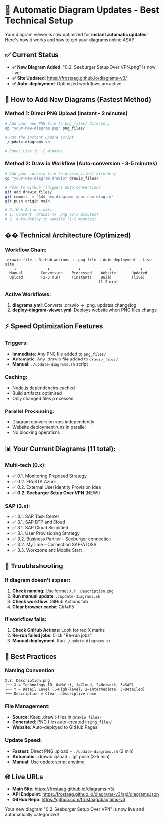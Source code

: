 # 🚀 Automatic Diagram Updates - Best Technical Setup

Your diagram viewer is now optimized for **instant automatic updates**! Here's how it works and how to get your diagrams online ASAP.

## ✅ Current Status
- **✅ New Diagram Added**: "0.2. Seeburger Setup Over VPN.png" is now live!
- **✅ Site Updated**: https://frostaag.github.io/diagrams-v3/
- **✅ Auto-deployment**: Optimized workflows are active

## 🎯 How to Add New Diagrams (Fastest Method)

### Method 1: Direct PNG Upload (Instant - 2 minutes)
```bash
# Add your new PNG file to png_files/ directory
cp "your-new-diagram.png" png_files/

# Run the instant update script
./update-diagrams.sh

# Done! Live in ~2 minutes
```

### Method 2: Draw.io Workflow (Auto-conversion - 3-5 minutes)
```bash
# Add your .drawio file to drawio_files/ directory
cp "your-new-diagram.drawio" drawio_files/

# Push to GitHub (triggers auto-conversion)
git add drawio_files/
git commit -m "Add new diagram: your-new-diagram"
git push origin main

# GitHub Actions will:
# 1. Convert .drawio to .png (2-3 minutes)
# 2. Auto-deploy to website (1-2 minutes)
```

## ��️ Technical Architecture (Optimized)

### Workflow Chain:
```
.drawio file → GitHub Actions → .png file → Auto-deployment → Live site
    ↓              ↓             ↓             ↓             ↓
  Manual        Conversion    Processed    Website       Updated
  Upload        (2-3 min)     (instant)    Build         (live)
                                          (1-2 min)
```

### Active Workflows:
1. **diagrams.yml**: Converts .drawio → .png, updates changelog
2. **deploy-diagram-viewer.yml**: Deploys website when PNG files change

## ⚡ Speed Optimization Features

### Triggers:
- **Immediate**: Any PNG file added to `png_files/`
- **Automatic**: Any .drawio file added to `drawio_files/`
- **Manual**: `./update-diagrams.sh` script

### Caching:
- Node.js dependencies cached
- Build artifacts optimized
- Only changed files processed

### Parallel Processing:
- Diagram conversion runs independently
- Website deployment runs in parallel
- No blocking operations

## 📊 Your Current Diagrams (11 total):

### Multi-tech (0.x):
- ✅ 0.1. Monitoring Proposed Strategy
- ✅ 0.2. FRoSTA Azure  
- ✅ 0.2. External User Identity Provision Idea
- ✅ **0.2. Seeburger Setup Over VPN** (NEW!)

### SAP (3.x):
- ✅ 3.1. SAP Task Center
- ✅ 3.1. SAP BTP and Cloud
- ✅ 3.1. SAP Cloud Simplified
- ✅ 3.1. User Provisioning Strategy
- ✅ 3.2. Business Partner - Seeburger connection
- ✅ 3.2. MyTime - Connection SAP-ATOSS
- ✅ 3.3. Workzone and Mobile Start

## 🔧 Troubleshooting

### If diagram doesn't appear:
1. **Check naming**: Use format `X.Y. Description.png`
2. **Run manual update**: `./update-diagrams.sh`
3. **Check workflow**: GitHub Actions tab
4. **Clear browser cache**: Ctrl+F5

### If workflow fails:
1. **Check GitHub Actions**: Look for red X marks
2. **Re-run failed jobs**: Click "Re-run jobs"
3. **Manual deployment**: Run `./update-diagrams.sh`

## 🎯 Best Practices

### Naming Convention:
```
X.Y. Description.png
├── X = Technology ID (0=Multi, 1=Cloud, 2=Network, 3=SAP)
├── Y = Detail Level (1=High-level, 2=Intermediate, 3=Detailed)
└── Description = Clear, descriptive name
```

### File Management:
- **Source**: Keep .drawio files in `drawio_files/`
- **Generated**: PNG files auto-created in `png_files/`
- **Website**: Auto-deployed to GitHub Pages

### Update Speed:
- **Fastest**: Direct PNG upload + `./update-diagrams.sh` (2 min)
- **Automatic**: .drawio upload + git push (3-5 min)
- **Manual**: Use update script anytime

## 🌐 Live URLs
- **Main Site**: https://frostaag.github.io/diagrams-v3/
- **API Endpoint**: https://frostaag.github.io/diagrams-v3/api/diagrams.json
- **GitHub Repo**: https://github.com/frostaag/diagrams-v3

Your new diagram "0.2. Seeburger Setup Over VPN" is now live and automatically categorized!
